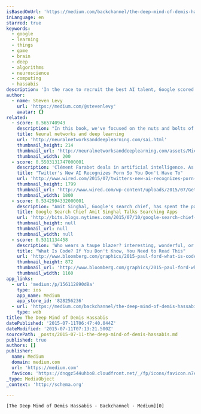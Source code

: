 ```yaml
---
isBasedOnUrl: 'https://medium.com/backchannel/the-deep-mind-of-demis-hassabis-156112890d8a'
inLanguage: en
starred: true
keywords:
  - google
  - learning
  - things
  - game
  - brain
  - deep
  - algorithms
  - neuroscience
  - computing
  - hassabis
description: 'In the race to recruit the best AI talent, Google scored a coup by getting the team led by a former video game guru and chess prodigy From the day in 2011 that Demis Hassabis co-founded DeepMind-with funding by the likes of Elon Musk-the UK-based artificial intelligence startup became the most coveted target of major tech companies.'
author:
  - name: Steven Levy
    url: 'https://medium.com/@stevenlevy'
    avatar: {}
related:
  - score: 0.565740943
    description: "In this book, we've focused on the nuts and bolts of neural networks: how they work, and how they can be used to solve pattern recognition problems. This is material with many immediate practical applications."
    title: Neural networks and deep learning
    url: 'http://neuralnetworksanddeeplearning.com/sai.html'
    thumbnail_height: 214
    thumbnail_url: 'http://neuralnetworksanddeeplearning.com/assets/Michael_Nielsen_Web_Small.jpg'
    thumbnail_width: 200
  - score: 0.5503131747000001
    description: 'Clément Farabet deals in artificial intelligence. As a research scientist at New York University, he built brain-like computing systems that identified objects in photos and videos, and then he launched a startup where he did much the same thing. He and his co-founder called it Madbits, and 18 months later, Twitter snapped it up.'
    title: "Twitter's New AI Recognizes Porn So You Don't Have To"
    url: 'http://www.wired.com/2015/07/twitters-new-ai-recognizes-porn-dont/'
    thumbnail_height: 1799
    thumbnail_url: 'http://www.wired.com/wp-content/uploads/2015/07/GettyImages-164318945-2.jpg'
    thumbnail_width: 1800
  - score: 0.5342994332000001
    description: "Amit Singhal, Google's search chief, has spent the past 15 years creating the miracle that is the Google search box. Now, as he and his team face a shifting landscape in which phones and apps are starting to rival computers and websites, he is in a race to make Google \"the Google of Apps.\""
    title: Google Search Chief Amit Singhal Talks Searching Apps
    url: 'http://bits.blogs.nytimes.com/2015/07/10/google-search-chief-amit-singhal-talks-searching-apps/'
    thumbnail_height: null
    thumbnail_url: null
    thumbnail_width: null
  - score: 0.5311134458
    description: 'Who wears a taupe blazer? interesting, wonderful, or disturbing way. A computer is a clock with benefits. They all work the same, doing second-grade math, one step at a time: Tick, take a number and put it in box one. Tick, take another number, put it in box two.'
    title: "What Is Code? If You Don't Know, You Need to Read This"
    url: 'http://www.bloomberg.com/graphics/2015-paul-ford-what-is-code/'
    thumbnail_height: 872
    thumbnail_url: 'http://www.bloomberg.com/graphics/2015-paul-ford-what-is-code/images/promo.jpg'
    thumbnail_width: 1160
app_links:
  - url: 'medium:/p/156112890d8a'
    type: ios
    app_name: Medium
    app_store_id: '828256236'
  - url: 'https://medium.com/backchannel/the-deep-mind-of-demis-hassabis-156112890d8a'
    type: web
title: The Deep Mind of Demis Hassabis
datePublished: '2015-07-11T06:47:40.044Z'
dateModified: '2015-07-11T07:13:21.500Z'
sourcePath: _posts/2015-07-11-the-deep-mind-of-demis-hassabis.md
published: true
authors: []
publisher:
  name: Medium
  domain: medium.com
  url: 'https://medium.com'
  favicon: 'https://dnqgz544uhbo8.cloudfront.net/_/fp/icons/favicon.n7eHNqdWyHhbTLN2-3a-6g.ico'
_type: MediaObject
_context: 'http://schema.org'

---
```

`[The Deep Mind of Demis Hassabis - Backchannel - Medium][0]`

[0]: https://medium.com/backchannel/the-deep-mind-of-demis-hassabis-156112890d8a